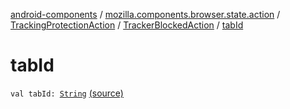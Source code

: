 [android-components](../../../index.md) / [mozilla.components.browser.state.action](../../index.md) / [TrackingProtectionAction](../index.md) / [TrackerBlockedAction](index.md) / [tabId](./tab-id.md)

# tabId

`val tabId: `[`String`](https://kotlinlang.org/api/latest/jvm/stdlib/kotlin/-string/index.html) [(source)](https://github.com/mozilla-mobile/android-components/blob/master/components/browser/state/src/main/java/mozilla/components/browser/state/action/BrowserAction.kt#L195)